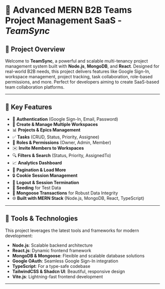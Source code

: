 # 🌟 Advanced MERN B2B Teams Project Management SaaS - *TeamSync*  

## 📌 Project Overview  

Welcome to **TeamSync**, a powerful and scalable multi-tenancy project management system built with **Node.js**, **MongoDB**, and **React**. Designed for real-world B2B needs, this project delivers features like Google Sign-In, workspace management, project tracking, task collaboration, role-based permissions, and more. Perfect for developers aiming to create SaaS-based team collaboration platforms.  

---

## 🌟 Key Features  

- 🔐 **Authentication** (Google Sign-In, Email, Password)  
- 🏢 **Create & Manage Multiple Workspaces**  
- 📊 **Projects & Epics Management**  
- ✅ **Tasks** (CRUD, Status, Priority, Assignee)  
- 👥 **Roles & Permissions** (Owner, Admin, Member)  
- ✉️ **Invite Members to Workspaces**  
- 🔍 **Filters & Search** (Status, Priority, AssignedTo)  
- 📈 **Analytics Dashboard**  
- 📅 **Pagination & Load More**  
- 🔒 **Cookie Session Management**  
- 🚪 **Logout & Session Termination**  
- 🌱 **Seeding** for Test Data  
- 💾 **Mongoose Transactions** for Robust Data Integrity  
- 🌐 **Built with MERN Stack** (Node.js, MongoDB, React, TypeScript)  

---

## 🚀 Tools & Technologies  

This project leverages the latest tools and frameworks for modern development:  

- **Node.js**: Scalable backend architecture  
- **React.js**: Dynamic frontend framework  
- **MongoDB & Mongoose**: Flexible and scalable database solutions  
- **Google OAuth**: Seamless Google Sign-In integration  
- **TypeScript**: For a type-safe codebase  
- **TailwindCSS & Shadcn UI**: Beautiful, responsive design  
- **Vite.js**: Lightning-fast frontend development  

---
